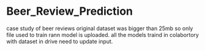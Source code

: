 # Beer_Review_Prediction
case study of beer reviews
original dataset was bigger than 25mb so only file used to train rann model is uploaded.
all the models traind in colabortory with dataset in drive need to update input.
